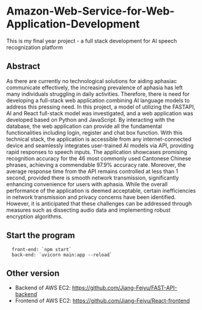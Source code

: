 # Amazon-Web-Service-for-Web-Application-Development
This is my final year project - a full stack development for AI speech recognization platform

## Abstract
As there are currently no technological solutions for aiding aphasiac communicate effectively, the increasing prevalence of aphasia has left many individuals struggling in daily activities. Therefore, there is need for developing a full-stack web application combining AI language models to address this pressing need. In this project, a model of utilizing the FASTAPI, AI and React full-stack model was investigated, and a web application was developed based on Python and JavaScript. By interacting with the database, the web application can provide all the fundamental functionalities including login, register and chat box function. With this technical stack, the application is accessible from any internet-connected device and seamlessly integrates user-trained AI models via API, providing rapid responses to speech inputs. The application showcases promising recognition accuracy for the 46 most commonly used Cantonese Chinese phrases, achieving a commendable 97.9% accuracy rate. Moreover, the average response time from the API remains controlled at less than 1 second, provided there is smooth network transmission, significantly enhancing convenience for users with aphasia. While the overall performance of the application is deemed acceptable, certain inefficiencies in network transmission and privacy concerns have been identified. However, it is anticipated that these challenges can be addressed through measures such as dissecting audio data and implementing robust encryption algorithms.

## Start the program
```
  front-end: `npm start`
  back-end: `uvicorn main:app --reload`
```

## Other version
- Backend of AWS EC2: https://github.com/Jiang-Feiyu/FAST-API-backend
- Frontend of AWS EC2: https://github.com/Jiang-Feiyu/React-frontend
